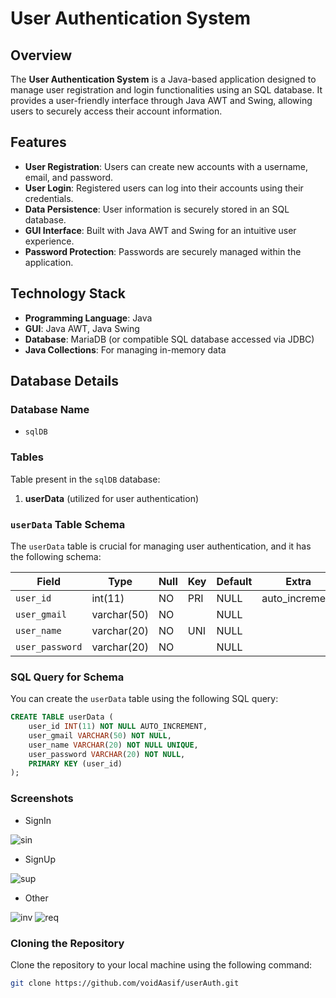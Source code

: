 # User Authentication System

## Overview
The **User Authentication System** is a Java-based application designed to manage user registration and login functionalities using an SQL database. It provides a user-friendly interface through Java AWT and Swing, allowing users to securely access their account information.

## Features
- **User Registration**: Users can create new accounts with a username, email, and password.
- **User Login**: Registered users can log into their accounts using their credentials.
- **Data Persistence**: User information is securely stored in an SQL database.
- **GUI Interface**: Built with Java AWT and Swing for an intuitive user experience.
- **Password Protection**: Passwords are securely managed within the application.

## Technology Stack
- **Programming Language**: Java
- **GUI**: Java AWT, Java Swing
- **Database**: MariaDB (or compatible SQL database accessed via JDBC)
- **Java Collections**: For managing in-memory data

## Database Details

### Database Name
- `sqlDB`

### Tables
Table present in the `sqlDB` database:

1. **userData** (utilized for user authentication)

### `userData` Table Schema
The `userData` table is crucial for managing user authentication, and it has the following schema:

| Field            | Type          | Null | Key | Default | Extra          |
|------------------|---------------|------|-----|---------|----------------|
| `user_id`        | int(11)      | NO   | PRI | NULL    | auto_increment |
| `user_gmail`     | varchar(50)  | NO   |     | NULL    |                |
| `user_name`      | varchar(20)  | NO   | UNI | NULL    |                |
| `user_password`  | varchar(20)  | NO   |     | NULL    |                |

### SQL Query for Schema
You can create the `userData` table using the following SQL query:

```sql
CREATE TABLE userData (
    user_id INT(11) NOT NULL AUTO_INCREMENT,
    user_gmail VARCHAR(50) NOT NULL,
    user_name VARCHAR(20) NOT NULL UNIQUE,
    user_password VARCHAR(20) NOT NULL,
    PRIMARY KEY (user_id)
);
```
### Screenshots
- SignIn

![sin](https://github.com/user-attachments/assets/5e1d9bf5-3ccc-47ac-aee8-7aada2116328)

- SignUp

![sup](https://github.com/user-attachments/assets/fb957c35-f843-49e0-a749-3c5a9845c1d4)

- Other

![inv](https://github.com/user-attachments/assets/55f9bedb-d6bb-487c-a16b-52939b328ce8)
![req](https://github.com/user-attachments/assets/39ef8441-1a11-42f0-ac60-674f135940fa)


### Cloning the Repository

Clone the repository to your local machine using the following command:

```bash
git clone https://github.com/voidAasif/userAuth.git
